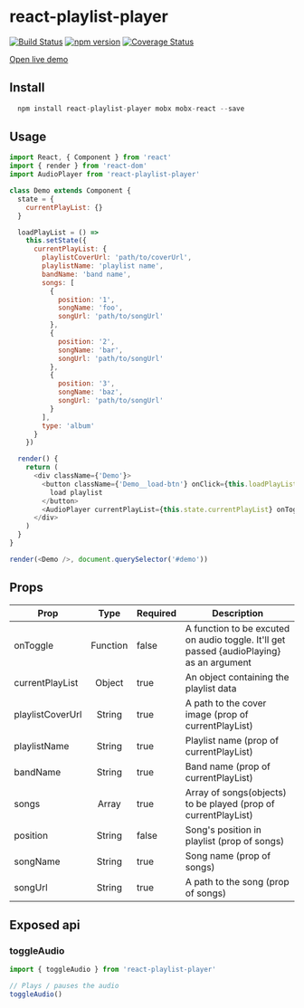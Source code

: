 # react-playlist-player

[![Build Status](https://travis-ci.org/devsarmico/react-playlist-player.svg?branch=master)](https://travis-ci.org/devsarmico/react-playlist-player)
[![npm version](https://badge.fury.io/js/react-playlist-player.svg)](https://badge.fury.io/js/react-playlist-player)
[![Coverage Status](https://coveralls.io/repos/github/devsarmico/react-playlist-player/badge.svg?branch=master)](https://coveralls.io/github/devsarmico/react-playlist-player?branch=master)

[Open live demo](https://react-playlist-player.firebaseapp.com/)

[build-badge]: https://img.shields.io/travis/user/repo/master.png?style=flat-square
[build]: https://travis-ci.org/user/repo
[npm-badge]: https://img.shields.io/npm/v/npm-package.png?style=flat-square
[npm]: https://www.npmjs.org/package/npm-package
[coveralls-badge]: https://img.shields.io/coveralls/user/repo/master.png?style=flat-square
[coveralls]: https://coveralls.io/github/user/repo

## Install

```javascript
  npm install react-playlist-player mobx mobx-react --save
```

## Usage

```javascript
import React, { Component } from 'react'
import { render } from 'react-dom'
import AudioPlayer from 'react-playlist-player'

class Demo extends Component {
  state = {
    currentPlayList: {}
  }

  loadPlayList = () =>
    this.setState({
      currentPlayList: {
        playlistCoverUrl: 'path/to/coverUrl',
        playlistName: 'playlist name',
        bandName: 'band name',
        songs: [
          {
            position: '1',
            songName: 'foo',
            songUrl: 'path/to/songUrl'
          },
          {
            position: '2',
            songName: 'bar',
            songUrl: 'path/to/songUrl'
          },
          {
            position: '3',
            songName: 'baz',
            songUrl: 'path/to/songUrl'
          }
        ],
        type: 'album'
      }
    })

  render() {
    return (
      <div className={'Demo'}>
        <button className={'Demo__load-btn'} onClick={this.loadPlayList}>
          load playlist
        </button>
        <AudioPlayer currentPlayList={this.state.currentPlayList} onToggle={({audioPlaying}) => console.log({audioPlaying})}/>
      </div>
    )
  }
}

render(<Demo />, document.querySelector('#demo'))
```

## Props

| Prop            |  Type  | Required | Description                                                    |
| --------------- | :----: | -------- | -------------------------------------------------------------- |
| onToggle | Function | false     | A function to be excuted on audio toggle. It'll get passed {audioPlaying} as an argument                         |
| currentPlayList | Object | true     | An object containing the playlist data                         |
| playlistCoverUrl | String | true     | A path to the cover image (prop of currentPlayList)            |
| playlistName    | String | true     | Playlist name (prop of currentPlayList)                           |
| bandName        | String | true     | Band name (prop of currentPlayList)                            |
| songs           | Array  | true     | Array of songs(objects) to be played (prop of currentPlayList) |
| position        | String | false    | Song's position in playlist (prop of songs)                    |
| songName        | String | true     | Song name (prop of songs)                                      |
| songUrl         | String | true     | A path to the song (prop of songs)                             |

## Exposed api

### toggleAudio

```javascript
import { toggleAudio } from 'react-playlist-player'

// Plays / pauses the audio
toggleAudio()
```